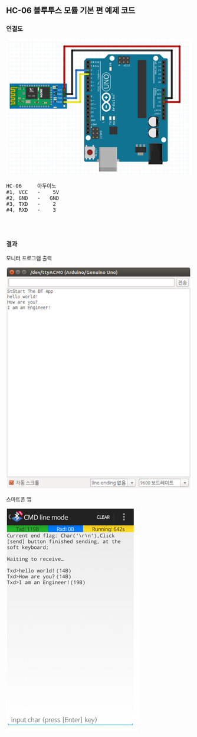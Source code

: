 ## HC-06 블루투스 모듈 기본 편 예제 코드



### 연결도

![](../img/01_sch.png)

<pre>
HC-06     아두이노
#1, VCC   -    5V
#2, GND   -   GND
#3, TXD   -    2
#4, RXD   -    3
</pre>

<br/>
<br/>


### 결과

모니터 프로그램 출력

![](../img/01_output_arduino.png)

스마트폰 앱

![](../img/01_output_smartphone.png)
